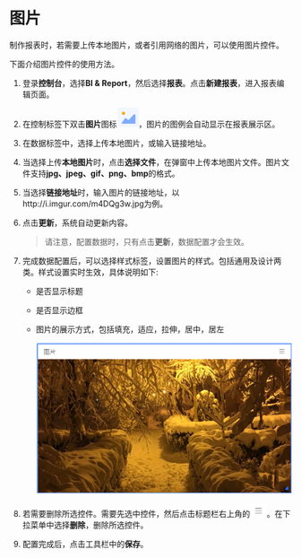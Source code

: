 # 图片

制作报表时，若需要上传本地图片，或者引用网络的图片，可以使用图片控件。

下面介绍图片控件的使用方法。

1. 登录**控制台**，选择**BI & Report**，然后选择**报表**。点击**新建报表**，进入报表编辑页面。

2. 在控制标签下双击**图片**图标![pic_icon](../media/pic_icon.png)，图片的图例会自动显示在报表展示区。

3. 在数据标签中，选择上传本地图片，或输入链接地址。

4. 当选择上传**本地图片**时，点击**选择文件**，在弹窗中上传本地图片文件。图片文件支持**jpg、jpeg、gif、png、bmp**的格式。

5. 当选择**链接地址**时，输入图片的链接地址，以http://i.imgur.com/m4DQg3w.jpg为例。

6. 点击**更新**，系统自动更新内容。

   > 请注意，配置数据时，只有点击**更新**，数据配置才会生效。

7. 完成数据配置后，可以选择样式标签，设置图片的样式。包括通用及设计两类。样式设置实时生效，具体说明如下:

   - 是否显示标题

   - 是否显示边框

   - 图片的展示方式，包括填充，适应，拉伸，居中，居左

     ![pic_legend](../media/pic_legend.png)

8. 若需要删除所选控件。需要先选中控件，然后点击标题栏右上角的![chart_spread](../media/chart_spread.png)。在下拉菜单中选择**删除**，删除所选控件。

9. 配置完成后，点击工具栏中的**保存**。
